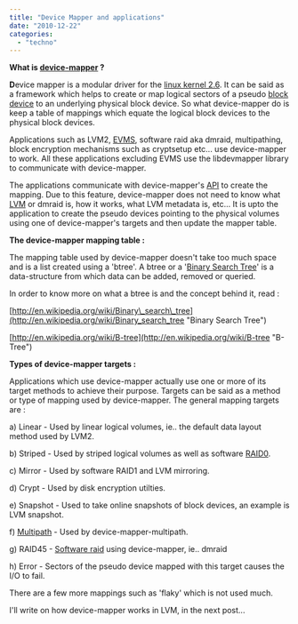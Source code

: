 ```yaml
---
title: "Device Mapper and applications"
date: "2010-12-22"
categories: 
  - "techno"
---
```


**What is [device-mapper](http://en.wikipedia.org/wiki/Device_mapper "Device mapper") ?**

**D**evice mapper is a modular driver for the [linux kernel 2.6](http://www.kernel.org/ "Linux kernel"). It can be said as a framework which helps to create or map logical sectors of a pseudo [block device](http://en.wikipedia.org/wiki/Device_file "Device file") to an underlying physical block device. So what device-mapper do is keep a table of mappings which equate the logical block devices to the physical block devices.

Applications such as LVM2, [EVMS](http://evms.sourceforge.net/ "Enterprise Volume Management System"), software raid aka dmraid, multipathing, block encryption mechanisms such as cryptsetup etc... use device-mapper to work. All these applications excluding EVMS use the libdevmapper library to communicate with device-mapper.

The applications communicate with device-mapper's [API](http://en.wikipedia.org/wiki/Application_programming_interface "Application programming interface") to create the mapping. Due to this feature, device-mapper does not need to know what [LVM](http://en.wikipedia.org/wiki/Logical_Volume_Manager_%28Linux%29 "Logical Volume Manager (Linux)") or dmraid is, how it works, what LVM metadata is, etc... It is upto the application to create the pseudo devices pointing to the physical volumes using one of device-mapper's targets and then update the mapper table.

**The device-mapper mapping table :**

The mapping table used by device-mapper doesn't take too much space and is a list created using a 'btree'. A btree or a '[Binary Search Tree](http://en.wikipedia.org/wiki/Binary_search_tree "Binary search tree")' is a data-structure from which data can be added, removed or queried.

In order to know more on what a btree is and the concept behind it, read :

[http://en.wikipedia.org/wiki/Binary\_search\_tree](http://en.wikipedia.org/wiki/Binary_search_tree "Binary Search Tree")

[http://en.wikipedia.org/wiki/B-tree](http://en.wikipedia.org/wiki/B-tree "B-Tree")

**Types of device-mapper targets :**

Applications which use device-mapper actually use one or more of its target methods to achieve their purpose. Targets can be said as a method or type of mapping used by device-mapper. The general mapping targets are :

a) Linear - Used by linear logical volumes, ie.. the default data layout method used by LVM2.

b) Striped - Used by striped logical volumes as well as software [RAID0](http://en.wikipedia.org/wiki/Standard_RAID_levels "Standard RAID levels").

c) Mirror - Used by software RAID1 and LVM mirroring.

d) Crypt - Used by disk encryption utilties.

e) Snapshot - Used to take online snapshots of block devices, an example is LVM snapshot.

f) [Multipath](http://en.wikipedia.org/wiki/Multipath_I/O "Multipath I/O") - Used by device-mapper-multipath.

g) RAID45 - [Software raid](http://en.wikipedia.org/wiki/RAID "RAID") using device-mapper, ie.. dmraid

h) Error - Sectors of the pseudo device mapped with this target causes the I/O to fail.

There are a few more mappings such as 'flaky' which is not used much.

I'll write on how device-mapper works in LVM, in the next post...
